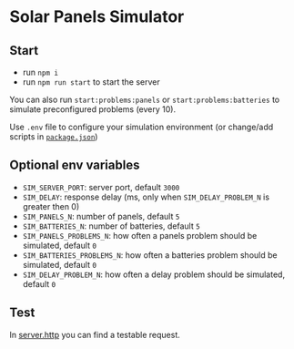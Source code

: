 # Solar Panels Simulator

## Start
- run `npm i`
- run `npm run start` to start the server

You can also run `start:problems:panels` or `start:problems:batteries` to simulate preconfigured problems (every 10).

Use `.env` file to configure your simulation environment (or change/add scripts in [`package.json`](package.json#10))

## Optional env variables
- `SIM_SERVER_PORT`: server port, default `3000`
- `SIM_DELAY`: response delay (ms, only when `SIM_DELAY_PROBLEM_N` is greater then 0)
- `SIM_PANELS_N`: number of panels, default `5`
- `SIM_BATTERIES_N`: number of batteries, default `5`
- `SIM_PANELS_PROBLEMS_N`: how often a panels problem should be simulated, default `0`
- `SIM_BATTERIES_PROBLEMS_N`: how often a batteries problem should be simulated, default `0`
- `SIM_DELAY_PROBLEM_N`: how often a delay problem should be simulated, default `0`

## Test
In [server.http](http/server.http) you can find a testable request.

